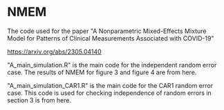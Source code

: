 # NMEM
The code used for the paper "A Nonparametric Mixed-Effects Mixture Model for Patterns of Clinical Measurements Associated with COVID-19"

https://arxiv.org/abs/2305.04140

"A_main_simulation.R" is the main code for the independent random error case. The results of NMEM for figure 3 and figure 4 are from here.

"A_main_simulation_CAR1.R" is the main code for the CAR1 random error case. This code is used for checking independence of random errors in section 3 is from here.
